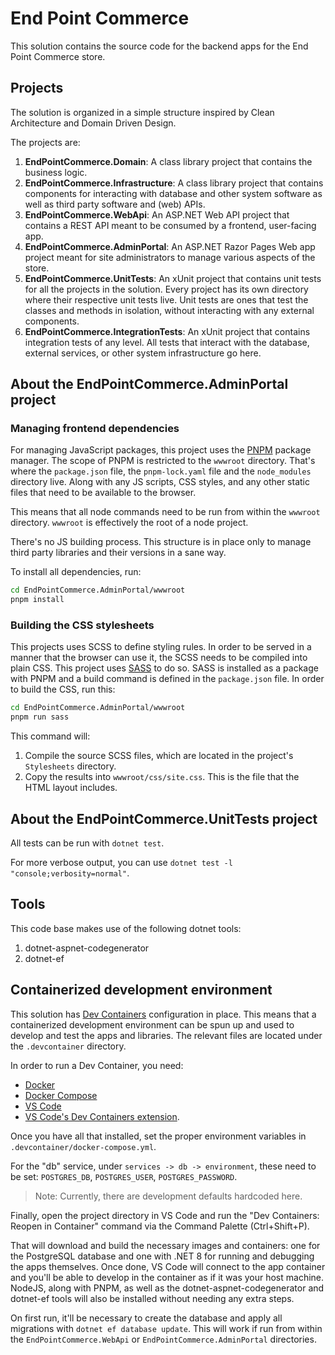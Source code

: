# End Point Commerce

This solution contains the source code for the backend apps for the End Point Commerce store.

## Projects

The solution is organized in a simple structure inspired by Clean Architecture and Domain Driven Design.

The projects are:

1. **EndPointCommerce.Domain**: A class library project that contains the business logic.
2. **EndPointCommerce.Infrastructure**: A class library project that contains components for interacting with database and other system software as well as third party software and (web) APIs.
3. **EndPointCommerce.WebApi**: An ASP.NET Web API project that contains a REST API meant to be consumed by a frontend, user-facing app.
4. **EndPointCommerce.AdminPortal**: An ASP.NET Razor Pages Web app project meant for site administrators to manage various aspects of the store.
5. **EndPointCommerce.UnitTests**: An xUnit project that contains unit tests for all the projects in the solution. Every project has its own directory where their respective unit tests live. Unit tests are ones that test the classes and methods in isolation, without interacting with any external components.
6. **EndPointCommerce.IntegrationTests**: An xUnit project that contains integration tests of any level. All tests that interact with the database, external services, or other system infrastructure go here.

## About the EndPointCommerce.AdminPortal project

### Managing frontend dependencies

For managing JavaScript packages, this project uses the [PNPM](https://pnpm.io/) package manager. The scope of PNPM is restricted to the `wwwroot` directory. That's where the `package.json` file, the `pnpm-lock.yaml` file and the `node_modules` directory live. Along with any JS scripts, CSS styles, and any other static files that need to be available to the browser.

This means that all node commands need to be run from within the `wwwroot` directory. `wwwroot` is effectively the root of a node project.

There's no JS building process. This structure is in place only to manage third party libraries and their versions in a sane way.

To install all dependencies, run:

```sh
cd EndPointCommerce.AdminPortal/wwwroot
pnpm install
```

### Building the CSS stylesheets

This projects uses SCSS to define styling rules. In order to be served in a manner that the browser can use it, the SCSS needs to be compiled into plain CSS. This project uses [SASS](https://sass-lang.com/) to do so. SASS is installed as a package with PNPM and a build command is defined in the `package.json` file. In order to build the CSS, run this:

```sh
cd EndPointCommerce.AdminPortal/wwwroot
pnpm run sass
```

This command will:

1. Compile the source SCSS files, which are located in the project's `Stylesheets` directory.
2. Copy the results into `wwwroot/css/site.css`. This is the file that the HTML layout includes.

## About the EndPointCommerce.UnitTests project

All tests can be run with `dotnet test`.

For more verbose output, you can use `dotnet test -l "console;verbosity=normal"`.

## Tools

This code base makes use of the following dotnet tools:

1. dotnet-aspnet-codegenerator
2. dotnet-ef

## Containerized development environment

This solution has [Dev Containers](https://containers.dev/) configuration in place. This means that a containerized development environment can be spun up and used to develop and test the apps and libraries. The relevant files are located under the `.devcontainer` directory.

In order to run a Dev Container, you need:

* [Docker](https://www.docker.com/)
* [Docker Compose](https://docs.docker.com/compose/)
* [VS Code](https://code.visualstudio.com/)
* [VS Code's Dev Containers extension](https://marketplace.visualstudio.com/items?itemName=ms-vscode-remote.remote-containers).

Once you have all that installed, set the proper environment variables in `.devcontainer/docker-compose.yml`.

For the "db" service, under `services -> db -> environment`, these need to be set: `POSTGRES_DB`, `POSTGRES_USER`, `POSTGRES_PASSWORD`.

> Note: Currently, there are development defaults hardcoded here.

Finally, open the project directory in VS Code and run the "Dev Containers: Reopen in Container" command via the Command Palette (Ctrl+Shift+P).

That will download and build the necessary images and containers: one for the PostgreSQL database and one with .NET 8 for running and debugging the apps themselves. Once done, VS Code will connect to the app container and you'll be able to develop in the container as if it was your host machine. NodeJS, along with PNPM, as well as the dotnet-aspnet-codegenerator and dotnet-ef tools will also be installed without needing any extra steps.

On first run, it'll be necessary to create the database and apply all migrations with `dotnet ef database update`. This will work if run from within the `EndPointCommerce.WebApi` or `EndPointCommerce.AdminPortal` directories.
